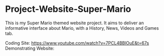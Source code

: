 # Project-Website-Super-Mario
This is my Super Mario themed website project. It aims to deliver an informative interface about Mario, with a History, News, Videos and Games tab.

Coding Site: https://www.youtube.com/watch?v=7PCL4BBlOuE&t=67s
Demonstrating Website:
